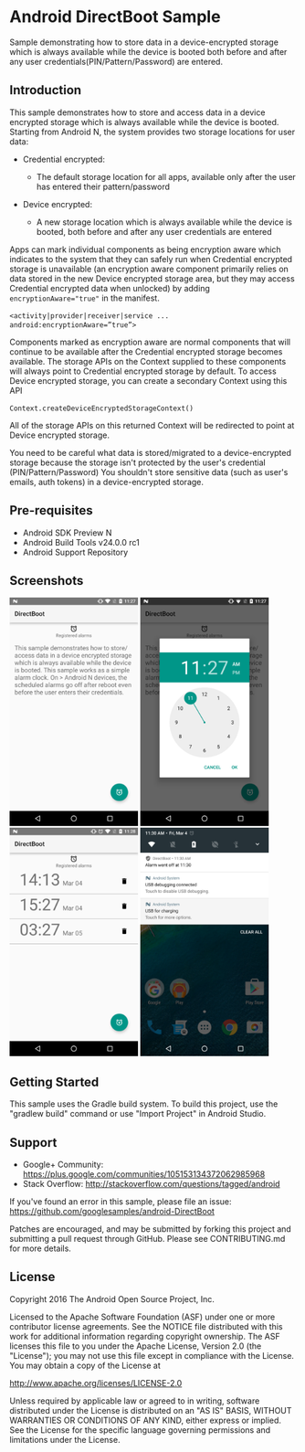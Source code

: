 
Android DirectBoot Sample
===================================

Sample demonstrating how to store data in a device-encrypted storage which
is always available while the device is booted both before and after any
user credentials(PIN/Pattern/Password) are entered.

Introduction
------------

This sample demonstrates how to store and access data in a device encrypted
storage which is always available while the device is booted.
Starting from Android N, the system provides two storage locations for user data:

- Credential encrypted:
    - The default storage location for all apps, available only after the user has entered their pattern/password

- Device encrypted:
    - A new storage location which is always available while the device is booted, both before and after any user credentials are entered

Apps can mark individual components as being encryption aware which indicates to the system that they can safely run when Credential encrypted storage is unavailable (an encryption aware component primarily relies on data stored in the new Device encrypted storage area, but they may access Credential encrypted data when unlocked) by adding `encryptionAware="true"` in the manifest.
```
<activity|provider|receiver|service ...
android:encryptionAware=”true”>
```

Components marked as encryption aware are normal components that will continue to be available after the
Credential encrypted storage becomes available. The storage APIs on the Context supplied to these components will always point to Credential encrypted storage by default.
To access Device encrypted storage, you can create a secondary Context using this API
```
Context.createDeviceEncryptedStorageContext()
```
All of the storage APIs on this returned Context will be redirected to point at Device encrypted storage.

You need to be careful what data is stored/migrated to a device-encrypted storage
because the storage isn't protected by the user's credential (PIN/Pattern/Password)
You shouldn't store sensitive data (such as user's emails, auth tokens) in a
device-encrypted storage.

Pre-requisites
--------------

- Android SDK Preview N
- Android Build Tools v24.0.0 rc1
- Android Support Repository

Screenshots
-------------

<img src="screenshots/1.png" height="400" alt="Screenshot"/> <img src="screenshots/2.png" height="400" alt="Screenshot"/> <img src="screenshots/3.png" height="400" alt="Screenshot"/> <img src="screenshots/4.png" height="400" alt="Screenshot"/> 

Getting Started
---------------

This sample uses the Gradle build system. To build this project, use the
"gradlew build" command or use "Import Project" in Android Studio.

Support
-------

- Google+ Community: https://plus.google.com/communities/105153134372062985968
- Stack Overflow: http://stackoverflow.com/questions/tagged/android

If you've found an error in this sample, please file an issue:
https://github.com/googlesamples/android-DirectBoot

Patches are encouraged, and may be submitted by forking this project and
submitting a pull request through GitHub. Please see CONTRIBUTING.md for more details.

License
-------

Copyright 2016 The Android Open Source Project, Inc.

Licensed to the Apache Software Foundation (ASF) under one or more contributor
license agreements.  See the NOTICE file distributed with this work for
additional information regarding copyright ownership.  The ASF licenses this
file to you under the Apache License, Version 2.0 (the "License"); you may not
use this file except in compliance with the License.  You may obtain a copy of
the License at

http://www.apache.org/licenses/LICENSE-2.0

Unless required by applicable law or agreed to in writing, software
distributed under the License is distributed on an "AS IS" BASIS, WITHOUT
WARRANTIES OR CONDITIONS OF ANY KIND, either express or implied.  See the
License for the specific language governing permissions and limitations under
the License.
